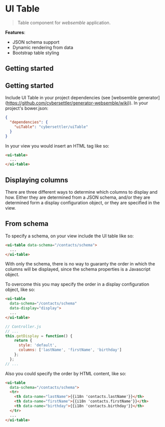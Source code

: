 # UI Table

> Table component for _websemble_ application.

__Features__:
* JSON schema support
* Dynamic rendering from data
* Bootstrap table styling

## Getting started

## Getting started

Include UI Table in your project dependencies
(see [websemble generator]
  (https://github.com/cybersettler/generator-websemble/wiki)).
In your project's bower.json:

```json
{
  "dependencies": {
    "uiTable": "cybersettler/uiTable"
  }
}
```

In your view you would insert an HTML tag like so:

```html
<ui-table>
  ...
</ui-table>
```

## Displaying columns

There are three different ways to determine which columns to
display and how. Either they are determined from a JSON schema,
and/or they are determined form a display configuration object,
or they are specified in the view.

##  From schema

To specify a schema, on your view include the UI table like so:

```html
<ui-table data-schema="/contacts/schema">
  ...
</ui-table>
```

With only the schema, there is no way to guaranty the order in
which the columns will be displayed, since the schema properties
is a Javascript object.

To overcome this you may specify the order in a display configuration
object, like so:

```html
<ui-table
  data-schema="/contacts/schema"
  data-display="display">
  ...
</ui-table>
```

```javascript
// Controller.js
// ...
this.getDisplay = function() {
    return {
      style: 'default',
      columns: ['lastName', 'firstName', 'birthday']
    };
  };
// ...
```

Also you could specify the order by HTML content, like so:

```html
<ui-table
  data-schema="/contacts/schema">
  <tr>
    <th data-name="lastName">{{i18n 'contacts.lastName'}}</th>
    <th data-name="firstName">{{i18n 'contacts.firstName'}}</th>
    <th data-name="birthday">{{i18n 'contacts.birthday'}}</th>
  </tr>
  ...
</ui-table>
```
